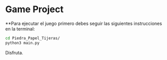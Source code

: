 # Game Project


**Para ejecutar el juego primero debes seguir las siguientes instrucciones en la terminal:

```sh
cd Piedra_Papel_Tijeras/
python3 main.py
```

Disfruta.